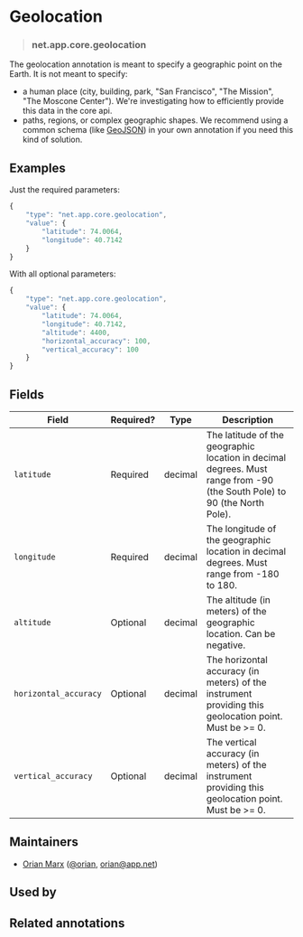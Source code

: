 <!-- give your annotation a title -->
# Geolocation 

<!-- specify the "type" for your annotation -->
> ### net.app.core.geolocation

<!-- provide a description of what your annotation represents -->
The geolocation annotation is meant to specify a geographic point on the Earth. It is not meant to specify:

* a human place (city, building, park, "San Francisco", "The Mission", "The Moscone Center"). We're investigating how to efficiently provide this data in the core api.
* paths, regions, or complex geographic shapes. We recommend using a common schema (like [GeoJSON](http://www.geojson.org/)) in your own annotation if you need this kind of solution.

<!-- provide at least one example of what your annotation might look like in the wild -->
## Examples

Just the required parameters:

~~~ js
{
    "type": "net.app.core.geolocation",
    "value": {
        "latitude": 74.0064,
        "longitude": 40.7142
    }
}
~~~

With all optional parameters:

~~~ js
{
    "type": "net.app.core.geolocation",
    "value": {
        "latitude": 74.0064,
        "longitude": 40.7142,
        "altitude": 4400,
        "horizontal_accuracy": 100,
        "vertical_accuracy": 100
    }
}
~~~

<!-- provide a complete description of the fields in the "value" object for your annotation -->
## Fields

| Field                 | Required? | Type    | Description                                                                                                              |
| -----                 | --------- | ----    | -----------                                                                                                              |
| `latitude`            | Required  | decimal | The latitude of the geographic location in decimal degrees. Must range from -90 (the South Pole) to 90 (the North Pole). |
| `longitude`           | Required  | decimal | The longitude of the geographic location in decimal degrees. Must range from -180 to 180.                                |
| `altitude`            | Optional  | decimal | The altitude (in meters) of the geographic location. Can be negative.                                                    |
| `horizontal_accuracy` | Optional  | decimal | The horizontal accuracy (in meters) of the instrument providing this geolocation point. Must be >= 0.                    |
| `vertical_accuracy`   | Optional  | decimal | The vertical accuracy (in meters) of the instrument providing this geolocation point. Must be >= 0.                      |

<!-- provide a way to contact you -->
## Maintainers
* [Orian Marx](http://orianmarx.com) ([@orian](https://alpha.app.net/orian), [orian@app.net](mailto:orian@app.net))

<!-- provide references to compatible apps / service -->
## Used by

<!-- provide references to related annotations -->
## Related annotations
